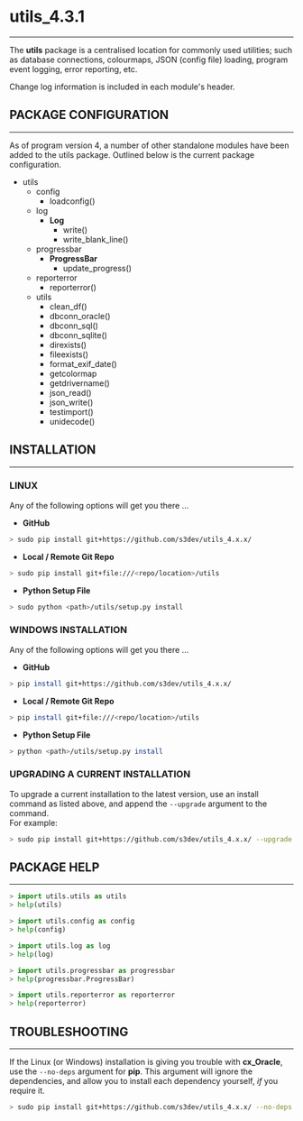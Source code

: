 
# utils_4.3.1
---
The **utils** package is a centralised location for commonly used utilities; such as database connections, colourmaps, JSON (config file) loading, program event logging, error reporting, etc.

Change log information is included in each module's header.


## PACKAGE CONFIGURATION
---
As of program version 4, a number of other standalone modules have been added to the utils package.  Outlined below is the current package configuration.

- utils
   + config
      + loadconfig()
   + log
      + **Log**
         + write()
         + write_blank_line()
   + progressbar
       + **ProgressBar**
          + update_progress()
   + reporterror
      + reporterror()
   + utils
      + clean_df()
      + dbconn_oracle()
      + dbconn_sql()
      + dbconn_sqlite()
      + direxists()
      + fileexists()
      + format_exif_date()
      + getcolormap
      + getdrivername()
      + json_read()
      + json_write()
      + testimport()
      + unidecode()


## INSTALLATION
---
### LINUX
Any of the following options will get you there ...

- **GitHub**
```bash
> sudo pip install git+https://github.com/s3dev/utils_4.x.x/
```

- **Local / Remote Git Repo**
```bash
> sudo pip install git+file:///<repo/location>/utils
```

- **Python Setup File**
```bash
> sudo python <path>/utils/setup.py install
```


### WINDOWS INSTALLATION
Any of the following options will get you there ...

- **GitHub**
```bash
> pip install git+https://github.com/s3dev/utils_4.x.x/
```

- **Local / Remote Git Repo**
```bash
> pip install git+file:///<repo/location>/utils
```

- **Python Setup File**
```bash
> python <path>/utils/setup.py install
```


### UPGRADING A CURRENT INSTALLATION
To upgrade a current installation to the latest version, use an install command as listed above, and append the `--upgrade` argument to the command.  
For example:

```bash
> sudo pip install git+https://github.com/s3dev/utils_4.x.x/ --upgrade
```


## PACKAGE HELP
---
```python
> import utils.utils as utils
> help(utils)
```  
```python
> import utils.config as config
> help(config)
```  
```python
> import utils.log as log
> help(log)
```  
```python
> import utils.progressbar as progressbar
> help(progressbar.ProgressBar)
```  
```python
> import utils.reporterror as reporterror
> help(reporterror)
```  


## TROUBLESHOOTING
---
If the Linux (or Windows) installation is giving you trouble with **cx_Oracle**, use the `--no-deps` argument for **pip**.  This argument will ignore the dependencies, and allow you to install each dependency yourself, *if* you require it.  

```bash
> sudo pip install git+https://github.com/s3dev/utils_4.x.x/ --no-deps
```
